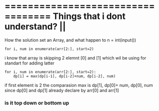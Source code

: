 ==================================
Things that i dont understand? ||
==================================

How the solution set an Array, and what happen to n = int(input())

```
for i, num in enumerate(arr[2:], start=2)
```

i know that array is skipping 2 elemnt [0] and [1] which wil be using for standart for adding latter

```
for i, num in enumerate(arr[2:], start=2):
    dp[i] = max(dp[i-1], dp[i-2]+num, dp[i-2], num)
```

if first element is 2 the comparasion max is dp[1], dp[0]+ num, dp[0], num
since dp[0] and dp[1] already declare by arr[0] and arr[1]

### is it top down or bottom up
